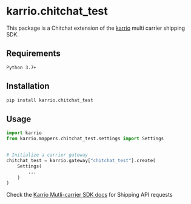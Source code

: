 
# karrio.chitchat_test

This package is a Chitchat extension of the [karrio](https://pypi.org/project/karrio) multi carrier shipping SDK.

## Requirements

`Python 3.7+`

## Installation

```bash
pip install karrio.chitchat_test
```

## Usage

```python
import karrio
from karrio.mappers.chitchat_test.settings import Settings


# Initialize a carrier gateway
chitchat_test = karrio.gateway["chitchat_test"].create(
    Settings(
        ...
    )
)
```

Check the [Karrio Mutli-carrier SDK docs](https://docs.karrio.io) for Shipping API requests
